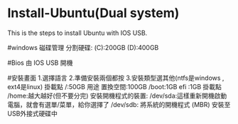 # Install-Ubuntu(Dual system)
This is the steps to install Ubuntu with IOS USB.

#windows
磁碟管理
  分割硬碟: 
    (C):200GB 
    (D):400GB

#Bios
由 IOS USB 開機

#安裝畫面
1.選擇語言
2.準備安裝兩個都按
3.安裝類型選其他(ntfs是windows , ext4是linux)
  掛載點 /:50GB
	用途 置換空間:100GB
	/boot:1GB 
	efi :1GB
	掛載點 /home:越大越好(但不要分完)
	安裝開機程式的裝置:
		/dev/sda:這樣重新開機啟動電腦，就會有選單/菜單，給你選擇了
		/dev/sdb: 將系統的開機程式 (MBR) 安裝至USB外接式硬碟中
